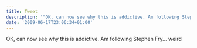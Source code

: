 ```yaml
---
title: Tweet
description: '"OK, can now see why this is addictive. Am following Stephen Fry... weird"'
date: '2009-06-17T23:06:34+01:00'
---
```

OK, can now see why this is addictive. Am following Stephen Fry... weird
